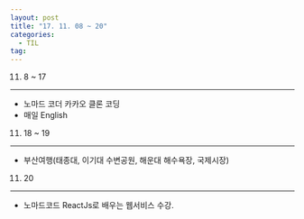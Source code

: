 ```yaml
---
layout: post
title: "17. 11. 08 ~ 20"
categories:
  -	TIL
tag:
---
```


11. 8 ~ 17
----------

-	노마드 코더 카카오 클론 코딩
-	매일 English

11. 18 ~ 19
-----------

-	부산여행(태종대, 이기대 수변공원, 해운대 해수욕장, 국제시장)

11. 20
------

-	노마드코드 ReactJs로 배우는 웹서비스 수강.
